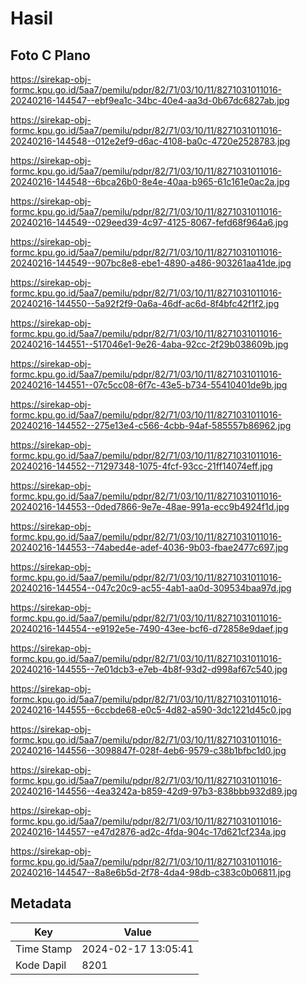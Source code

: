 # Hasil

## Foto C Plano

https://sirekap-obj-formc.kpu.go.id/5aa7/pemilu/pdpr/82/71/03/10/11/8271031011016-20240216-144547--ebf9ea1c-34bc-40e4-aa3d-0b67dc6827ab.jpg

https://sirekap-obj-formc.kpu.go.id/5aa7/pemilu/pdpr/82/71/03/10/11/8271031011016-20240216-144548--012e2ef9-d6ac-4108-ba0c-4720e2528783.jpg

https://sirekap-obj-formc.kpu.go.id/5aa7/pemilu/pdpr/82/71/03/10/11/8271031011016-20240216-144548--6bca26b0-8e4e-40aa-b965-61c161e0ac2a.jpg

https://sirekap-obj-formc.kpu.go.id/5aa7/pemilu/pdpr/82/71/03/10/11/8271031011016-20240216-144549--029eed39-4c97-4125-8067-fefd68f964a6.jpg

https://sirekap-obj-formc.kpu.go.id/5aa7/pemilu/pdpr/82/71/03/10/11/8271031011016-20240216-144549--907bc8e8-ebe1-4890-a486-903261aa41de.jpg

https://sirekap-obj-formc.kpu.go.id/5aa7/pemilu/pdpr/82/71/03/10/11/8271031011016-20240216-144550--5a92f2f9-0a6a-46df-ac6d-8f4bfc42f1f2.jpg

https://sirekap-obj-formc.kpu.go.id/5aa7/pemilu/pdpr/82/71/03/10/11/8271031011016-20240216-144551--517046e1-9e26-4aba-92cc-2f29b038609b.jpg

https://sirekap-obj-formc.kpu.go.id/5aa7/pemilu/pdpr/82/71/03/10/11/8271031011016-20240216-144551--07c5cc08-6f7c-43e5-b734-55410401de9b.jpg

https://sirekap-obj-formc.kpu.go.id/5aa7/pemilu/pdpr/82/71/03/10/11/8271031011016-20240216-144552--275e13e4-c566-4cbb-94af-585557b86962.jpg

https://sirekap-obj-formc.kpu.go.id/5aa7/pemilu/pdpr/82/71/03/10/11/8271031011016-20240216-144552--71297348-1075-4fcf-93cc-21ff14074eff.jpg

https://sirekap-obj-formc.kpu.go.id/5aa7/pemilu/pdpr/82/71/03/10/11/8271031011016-20240216-144553--0ded7866-9e7e-48ae-991a-ecc9b4924f1d.jpg

https://sirekap-obj-formc.kpu.go.id/5aa7/pemilu/pdpr/82/71/03/10/11/8271031011016-20240216-144553--74abed4e-adef-4036-9b03-fbae2477c697.jpg

https://sirekap-obj-formc.kpu.go.id/5aa7/pemilu/pdpr/82/71/03/10/11/8271031011016-20240216-144554--047c20c9-ac55-4ab1-aa0d-309534baa97d.jpg

https://sirekap-obj-formc.kpu.go.id/5aa7/pemilu/pdpr/82/71/03/10/11/8271031011016-20240216-144554--e9192e5e-7490-43ee-bcf6-d72858e9daef.jpg

https://sirekap-obj-formc.kpu.go.id/5aa7/pemilu/pdpr/82/71/03/10/11/8271031011016-20240216-144555--7e01dcb3-e7eb-4b8f-93d2-d998af67c540.jpg

https://sirekap-obj-formc.kpu.go.id/5aa7/pemilu/pdpr/82/71/03/10/11/8271031011016-20240216-144555--6ccbde68-e0c5-4d82-a590-3dc1221d45c0.jpg

https://sirekap-obj-formc.kpu.go.id/5aa7/pemilu/pdpr/82/71/03/10/11/8271031011016-20240216-144556--3098847f-028f-4eb6-9579-c38b1bfbc1d0.jpg

https://sirekap-obj-formc.kpu.go.id/5aa7/pemilu/pdpr/82/71/03/10/11/8271031011016-20240216-144556--4ea3242a-b859-42d9-97b3-838bbb932d89.jpg

https://sirekap-obj-formc.kpu.go.id/5aa7/pemilu/pdpr/82/71/03/10/11/8271031011016-20240216-144557--e47d2876-ad2c-4fda-904c-17d621cf234a.jpg

https://sirekap-obj-formc.kpu.go.id/5aa7/pemilu/pdpr/82/71/03/10/11/8271031011016-20240216-144547--8a8e6b5d-2f78-4da4-98db-c383c0b06811.jpg


## Metadata

| Key        | Value               |
| ---------- | ------------------- |
| Time Stamp | 2024-02-17 13:05:41 |
| Kode Dapil | 8201                |



